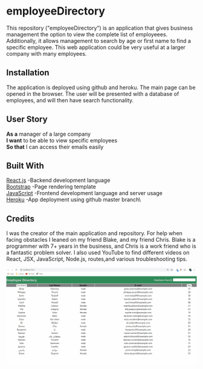 # employeeDirectory
This repository ("employeeDirectory") is an application that gives business management the option to view the complete list of employeees. Additionally, it allows management to search by age or first name to find a specific employee. This web application could be very useful at a larger company with many employees. 


## Installation

The application is deployed using github and heroku. The main page can be opened in the browser. The user will be presented with a database of employees, and will then have search functionality. 

## User Story
**As a** manager of a large company\
**I want** to be able to view specific employees\
**So that** I can access their emails easily  

## Built With
[React.js](https://reactjs.org/docs/getting-started.html) -Backend development language\
[Bootstrap](https://getbootstrap.com/docs/4.1/getting-started/introduction/) -Page rendering template\
[JavaScript](https://developer.mozilla.org/en-US/docs/Web/JavaScript) -Frontend development language and server usage\
[Heroku](https://devcenter.heroku.com/categories/reference) -App deployment using github master branch\

## Credits

I was the creator of the main application and repository. For help when facing obstacles I leaned on my friend Blake, and my friend Chris. Blake is a programmer with 7+ years in the business, and Chris is a work friend who is a fantastic problem solver. I also used YouTube to find different videos on React, JSX, JavaScript, Node.js, routes,and various troubleshooting tips. 

![](viewEmployees.gif)